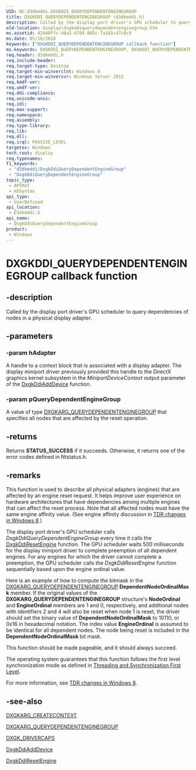 ```yaml
---
UID: NC:d3dkmddi.DXGKDDI_QUERYDEPENDENTENGINEGROUP
title: DXGKDDI_QUERYDEPENDENTENGINEGROUP (d3dkmddi.h)
description: Called by the display port driver's GPU scheduler to query dependencies of nodes in a physical display adapter.
old-location: display\dxgkddiquerydependentenginegroup.htm
ms.assetid: 42040ffc-40a3-4794-805c-7a165c47c8c9
ms.date: 05/10/2018
keywords: ["DXGKDDI_QUERYDEPENDENTENGINEGROUP callback function"]
ms.keywords: DXGKDDI_QUERYDEPENDENTENGINEGROUP, DXGKDDI_QUERYDEPENDENTENGINEGROUP callback, DxgkDdiQueryDependentEngineGroup, DxgkDdiQueryDependentEngineGroup callback function [Display Devices], d3dkmddi/DxgkDdiQueryDependentEngineGroup, display.dxgkddiquerydependentenginegroup
req.header: d3dkmddi.h
req.include-header: 
req.target-type: Desktop
req.target-min-winverclnt: Windows 8
req.target-min-winversvr: Windows Server 2012
req.kmdf-ver: 
req.umdf-ver: 
req.ddi-compliance: 
req.unicode-ansi: 
req.idl: 
req.max-support: 
req.namespace: 
req.assembly: 
req.type-library: 
req.lib: 
req.dll: 
req.irql: PASSIVE_LEVEL
targetos: Windows
tech.root: display
req.typenames: 
f1_keywords:
 - "d3dkmddi/DxgkDdiQueryDependentEngineGroup"
 - "DxgkDdiQueryDependentEngineGroup"
topic_type:
 - APIRef
 - kbSyntax
api_type:
 - UserDefined
api_location:
 - D3dkmddi.h
api_name:
 - DxgkDdiQueryDependentEngineGroup
product:
 - Windows
---
```


# DXGKDDI_QUERYDEPENDENTENGINEGROUP callback function

## -description

Called by the display port driver's GPU scheduler to query dependencies of nodes in a physical display adapter.

## -parameters

### -param hAdapter

A handle to a context block that is associated with a display adapter. The display miniport driver previously provided this handle to the DirectX graphics kernel subsystem in the <i>MiniportDeviceContext</i> output parameter of the <a href="https://docs.microsoft.com/windows-hardware/drivers/ddi/dispmprt/nc-dispmprt-dxgkddi_add_device">DxgkDdiAddDevice</a> function.

### -param pQueryDependentEngineGroup

A value of type  <a href="https://docs.microsoft.com/windows-hardware/drivers/ddi/d3dkmddi/ns-d3dkmddi-_dxgkarg_querydependentenginegroup">DXGKARG_QUERYDEPENDENTENGINEGROUP</a> that specifies all nodes that are affected by the reset operation.

## -returns

Returns <b>STATUS_SUCCESS</b> if it succeeds. Otherwise, it returns one of the error codes defined in Ntstatus.h.

## -remarks

This function is used to describe all physical adapters (engines) that are affected by an engine reset request. It helps improve user experience on hardware architectures that have dependencies among multiple engines that can affect the reset process. Note that all affected nodes must have the same engine affinity value. (See engine affinity discussion in <a href="https://docs.microsoft.com/windows-hardware/drivers/display/tdr-changes-in-windows-8">TDR changes in Windows 8</a>.)

The display port driver's GPU scheduler calls <i>DxgkDdiQueryDependentEngineGroup</i> every time it calls the <a href="https://docs.microsoft.com/windows-hardware/drivers/ddi/d3dkmddi/nc-d3dkmddi-dxgkddi_resetengine">DxgkDdiResetEngine</a> function. The GPU scheduler waits 500 milliseconds for the display miniport driver to complete preemption of all dependent engines. For any engines for which the driver cannot complete a preemption, the GPU scheduler calls the <i>DxgkDdiResetEngine</i> function sequentially based upon the engine ordinal value.

Here is an example of how to compute the bitmask in the <a href="https://docs.microsoft.com/windows-hardware/drivers/ddi/d3dkmddi/ns-d3dkmddi-_dxgkarg_querydependentenginegroup">DXGKARG_QUERYDEPENDENTENGINEGROUP</a>.<b>DependentNodeOrdinalMask</b> member. If the original values of the <b>DXGKARG_QUERYDEPENDENTENGINEGROUP</b> structure's <b>NodeOrdinal</b> and <b>EngineOrdinal</b> members are 1 and 0, respectively, and additional nodes with identifiers 2 and 4 will also be reset when node 1 is reset, the driver should set the binary value of <b>DependentNodeOrdinalMask</b> to 10110, or 0x16 in hexadecimal notation. The index value <b>EngineOrdinal</b> is assumed to be identical for all dependent nodes. The node being reset is included in the <b>DependentNodeOrdinalMask</b> bit mask.

 This function should be made pageable, and it should always succeed.

The operating system guarantees that this function follows the first level synchronization mode as defined in <a href="https://docs.microsoft.com/windows-hardware/drivers/display/threading-and-synchronization-first-level">Threading and Synchronization First Level</a>.

For more information, see <a href="https://docs.microsoft.com/windows-hardware/drivers/display/tdr-changes-in-windows-8">TDR changes in Windows 8</a>.

## -see-also

<a href="https://docs.microsoft.com/windows-hardware/drivers/ddi/d3dkmddi/ns-d3dkmddi-_dxgkarg_createcontext">DXGKARG_CREATECONTEXT</a>



<a href="https://docs.microsoft.com/windows-hardware/drivers/ddi/d3dkmddi/ns-d3dkmddi-_dxgkarg_querydependentenginegroup">DXGKARG_QUERYDEPENDENTENGINEGROUP</a>



<a href="https://docs.microsoft.com/windows-hardware/drivers/ddi/d3dkmddi/ns-d3dkmddi-_dxgk_drivercaps">DXGK_DRIVERCAPS</a>



<a href="https://docs.microsoft.com/windows-hardware/drivers/ddi/dispmprt/nc-dispmprt-dxgkddi_add_device">DxgkDdiAddDevice</a>



<a href="https://docs.microsoft.com/windows-hardware/drivers/ddi/d3dkmddi/nc-d3dkmddi-dxgkddi_resetengine">DxgkDdiResetEngine</a>

